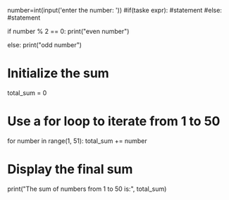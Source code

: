 number=int(input('enter the number: '))
#if(taske expr):
   #statement
#else:
   #statement

if number % 2 == 0:
    print("even number")

else:
    print("odd number")

# Initialize the sum
total_sum = 0

# Use a for loop to iterate from 1 to 50
for number in range(1, 51):
    total_sum += number

# Display the final sum
print("The sum of numbers from 1 to 50 is:", total_sum)
